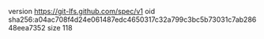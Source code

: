version https://git-lfs.github.com/spec/v1
oid sha256:a04ac708f4d24e061487edc4650317c32a799c3bc5b73031c7ab28648eea7352
size 118
